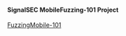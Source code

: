 #### SignalSEC MobileFuzzing-101 Project

[FuzzingMobile-101](http://www.signalsec.com/blog/fuzzing-mobile-101/)
